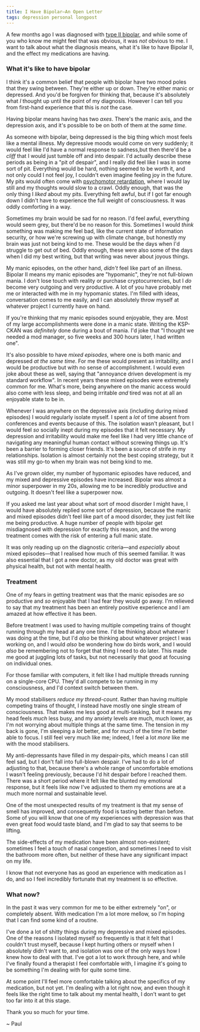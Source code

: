 ```yaml
---
title: I Have Bipolar—An Open Letter
tags: depression personal longpost
---
```


A few months ago I was diagnosed with [type II bipolar](https://en.wikipedia.org/wiki/Bipolar_II_disorder), and while some of you who know me might feel that was obvious, it was *not* obvious to me. I want to talk about what the diagnosis means, what it's like to have Bipolar II, and the effect my medications are having.

<!-- read more -->

### What it's like to have bipolar

I think it's a common belief that people with bipolar have two mood poles that they swing between. They're either up or down. They're either manic or depressed. And you'd be forgiven for thinking that, because it's absolutely what *I* thought up until the point of my diagnosis. However I can tell you from first-hand experience that this is *not* the case.

Having bipolar means having has two *axes*. There's the manic axis, and the depression axis, and it's possible to be on both of them at the *same time*.

As someone with bipolar, being depressed is the big thing which most feels like a mental illness. My depressive moods would come on very suddenly; it would feel like I'd have a normal response to sadness,but then there'd be a *cliff* that I would just tumble off and into despair. I'd actually describe these periods as being in a "pit of despair", and I really did feel like I was in some sort of pit. Everything would be hard, nothing seemed to be worth it, and not only could I not feel joy, I couldn't even imagine feeling joy in the future. My pits would often come with [psychomotor retardation](https://en.wikipedia.org/wiki/Psychomotor_retardation), where I would lay still and my thoughts would slow to a crawl. Oddly enough, that was the only thing I *liked* about my pits. Everything felt awful, but if I got far enough down I didn't have to experience the full weight of consciousness. It was oddly comforting in a way.

Sometimes my brain would be sad for no reason. I'd feel awful, everything would seem grey, but there'd be no reason for this. Sometimes I would *think* something was making me feel bad, like the current state of information security, or how we're screwing up with climate change, but honestly my brain was just not being kind to me. These would be the days when I'd struggle to get out of bed. Oddly enough, these were also some of the days when I did my best writing, but that writing was never about joyous things.

My manic episodes, on the other hand, *didn't* feel like part of an illness. Bipolar II means my manic episodes are "hypomanic", they're not full-blown mania. I don't lose touch with reality or purchase cryptocurrencies, but I *do* become very outgoing and very productive. A lot of you have probably met me or interacted with me in my hypomanic states. I'm filled with ideas, conversation comes to me easily, and I can absolutely throw myself at whatever project I currently have on hand.

If you're thinking that my manic episodes sound enjoyable, they are. Most of my large accomplishments were done in a manic state. Writing the KSP-CKAN was *definitely* done during a bout of mania. I'd joke that "I thought we needed a mod manager, so five weeks and 300 hours later, I had written one".

It's also possible to have *mixed episodes*, where one is both manic and depressed *at the same time*. For me these would present as irritability, and I would be productive but with no sense of accomplishment. I would even joke about these as well, saying that "annoyance driven development is my standard workflow". In recent years these mixed episodes were extremely common for me. What's more, being anywhere on the manic access would also come with less sleep, and being irritable *and* tired was not at all an enjoyable state to be in.

Whenever I was anywhere on the depressive axis (including during mixed episodes) I would regularly isolate myself. I spent a *lot* of time absent from conferences and events because of this. The isolation wasn't pleasant, but I would feel *so* socially inept during my episodes that it felt necessary. My depression and irritability would make me feel like I had very little chance of navigating any meaningful human contact without screwing things up. It's been a barrier to forming closer friends. It's been a source of strife in my relationships. Isolation is almost certainly not the best coping strategy, but it was still my go-to when my brain was not being kind to me.

As I've grown older, my number of hypomanic episodes have reduced, and my mixed and depressive episodes have increased. Bipolar was almost a minor superpower in my 20s, allowing me to be incredibly productive and outgoing. It doesn't feel like a superpower now.

If you asked me last year about what sort of mood disorder I might have, I would have absolutely replied some sort of depression, because the manic and mixed episodes didn't feel like part of a mood disorder, they just felt like me being productive. A huge number of people with bipolar get misdiagnosed with depression for exactly this reason, and the wrong treatment comes with the risk of entering a full manic state.

It was only reading up on the diagnostic criteria—and *especially* about mixed episodes—that I realised how much of this seemed familiar. It was also essential that I got a new doctor, as my old doctor was great with physical health, but not with mental health.

### Treatment

One of my fears in getting treatment was that the manic episodes are *so* productive and *so* enjoyable that I had fear they would go away. I'm relieved to say that my treatment has been an entirely positive experience and I am amazed at how effective it has been.

Before treatment I was used to having multiple competing trains of thought running through my head at any one time. I'd be thinking about whatever I was doing at the time, but I'd *also* be thinking about whatever project I was working on, and I would *also* be wondering how do birds work, and I would *also* be remembering not to forget that thing I need to do later. This made me good at juggling lots of tasks, but not necessarily that good at focusing on individual ones.

For those familiar with computers, it felt like I had multiple threads running on a single-core CPU. They'd all compete to be running in my consciousness, and I'd context switch between them.

My mood stabilisers *reduce my thread-count*. Rather than having multiple competing trains of thought, I instead have mostly one single stream of consciousness. That makes me less good at multi-tasking, but it means my head feels *much* less busy, and my anxiety levels are much, much lower, as I'm not worrying about multiple things at the same time. The tension in my back is gone, I'm sleeping a *lot* better, and for much of the time I'm better able to focus. I still feel very much like me; indeed, I feel a lot *more* like me with the mood stabilisers.

My anti-depressants have filled in my despair-pits, which means I can still feel sad, but I don't fall into full-blown despair. I've had to do a lot of adjusting to that, because there's a whole range of uncomfortable emotions I wasn't feeling previously, because I'd hit despair before I reached them. There was a short period where it felt like the blunted my emotional response, but it feels like now I've adjusted to them my emotions are at a much more normal and sustainable level.

One of the most unexpected results of my treatment is that my sense of smell has improved, and consequently food is tasting better than before. Some of you will know that one of my experiences with depression was that even great food would taste bland, and I'm glad to say that seems to be lifting.

The side-effects of my medication have been almost non-existent; sometimes I feel a touch of nasal congestion, and sometimes I need to visit the bathroom more often, but neither of these have any significant impact on my life.

I know that not everyone has as good an experience with medication as I do, and so I feel incredibly fortunate that my treatment is so effective.

### What now?

In the past it was very common for me to be either extremely "on", or completely absent. With medication I'm a lot more mellow, so I'm hoping that I can find some kind of a routine.

I've done a lot of shitty things during my depressive and mixed episodes. One of the reasons I isolated myself so frequently is that it felt that I couldn't trust myself, because I kept hurting others or myself when I absolutely didn't want to, and isolation was one of the only ways how I knew how to deal with that. I've got a lot to work through here, and while I've finally found a therapist I feel comfortable with, I imagine it's going to be something I'm dealing with for quite some time.

At some point I'll feel more comfortable talking about the specifics of my medication, but not yet. I'm dealing with a lot right now, and even though it feels like the right time to talk about my mental health, I don't want to get too far into it at this stage.

Thank you so much for your time.

~ Paul

